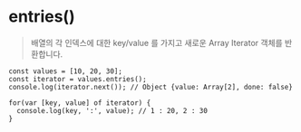 # entries()
> 배열의 각 인덱스에 대한 key/value 를 가지고 새로운 Array Iterator 객체를 반환합니다.
```
const values = [10, 20, 30];
const iterator = values.entries();
console.log(iterator.next()); // Object {value: Array[2], done: false}

for(var [key, value] of iterator) {
  console.log(key, ':', value); // 1 : 20, 2 : 30
}
```